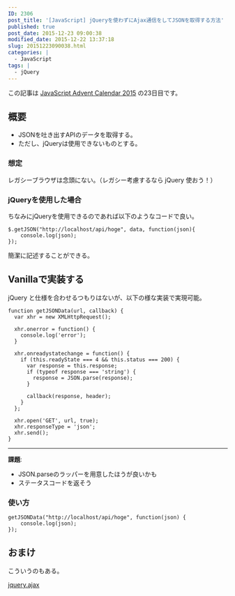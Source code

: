 ```yaml
---
ID: 2306
post_title: '[JavaScript] jQueryを使わずにAjax通信をしてJSONを取得する方法'
published: true
post_date: 2015-12-23 09:00:38
modified_date: 2015-12-22 13:37:18
slug: 20151223090038.html
categories: |
  - JavaScript
tags: |
  - jQuery
---
```

<p class="c-alert is-info">この記事は <a href="http://qiita.com/advent-calendar/2015/javascript">JavaScript Advent Calendar 2015</a> の23日目です。</p>
<!--more-->
<h2>概要</h2>
<ul>
	<li>JSONを吐き出すAPIのデータを取得する。</li>
	<li>ただし、jQueryは使用できないものとする。</li>
</ul>

<h3>想定</h3>
レガシーブラウザは念頭にない。（レガシー考慮するなら jQuery 使おう！）

<h3>jQueryを使用した場合</h3>
ちなみにjQueryを使用できるのであれば以下のようなコードで良い。

<pre class="language-javascript"><code>$.getJSON("http://localhost/api/hoge", data, function(json){
    console.log(json);
});</code></pre>

簡潔に記述することができる。
<h2>Vanillaで実装する</h2>
jQuery と仕様を合わせるつもりはないが、以下の様な実装で実現可能。

```language-javascript
function getJSONData(url, callback) {
  var xhr = new XMLHttpRequest();

  xhr.onerror = function() {
    console.log('error');
  }

  xhr.onreadystatechange = function() {
    if (this.readyState === 4 && this.status === 200) {
      var response = this.response;
      if (typeof response === 'string') {
        response = JSON.parse(response);
      }

      callback(response, header);
    }
  };

  xhr.open('GET', url, true);
  xhr.responseType = 'json';
  xhr.send();
}
```

<hr>

<b>課題</b>:
<ul>
 <li>JSON.parseのラッパーを用意したほうが良いかも</li>
 <li>ステータスコードを返そう</li>
</ul>

<h3>使い方</h3>
<pre class="language-javascript"><code>getJSONData("http://localhost/api/hoge", function(json) {
    console.log(json);
});</code></pre>

<h2>おまけ</h2>
こういうのもある。

<a href="https://github.com/hiro0218/jquery.ajax">jquery.ajax</a>